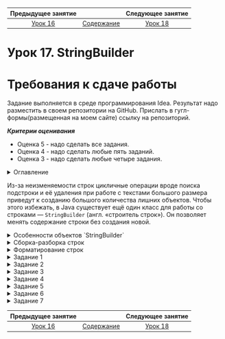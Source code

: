 Предыдущее занятие |         &nbsp;          | Следующее занятие
:----------------:|:-----------------------:|:----------------:
[Урок 16](LESSON16.MD) | [Содержание](README.MD) | [Урок 18](LESSON18.MD)

# Урок 17. StringBuilder

# Требования к сдаче работы

Задание выполняется в среде программирования Idea. Результат надо разместить в своем репозитории на GitHub.
Прислать в гугл-формы(размещенная на моем сайте) ссылку на репозиторий.

***Критерии оценивания***

* Оценка 5 - надо сделать все задания.
* Оценка 4 - надо сделать любые пять заданий.
* Оценка 3 - надо сделать любые четыре задания.

<details>
<summary>
Оглавление
</summary>

# Оглавление

1. [Особенности объектов `StringBuilder`](#особенности-объектов-stringbuilder)
   * [Методы StringBuilder](#методы-stringbuilder)
      * [Вставка в середину строки](#вставка-в-середину-строки)
      * [Замена подстроки или элемента](#замена-подстроки-или-элемента)
      * [Удаление по индексу](#удаление-по-индексу)
      * [Отзеркаливание текста](#отзеркаливание-текста)
      * [Обрезка строки](#обрезка-строки)
2. [Сборка-разборка строк](#сборка-разборка-строк)
   * [Разделение строки](#разделение-строки)
   * [regex](#regex)
   * [Из массива в строку](#из-массива-в-строку)
   * [Аргумент произвольной длины varargs](#аргумент-произвольной-длины-varargs)
3. [Форматирование строк](#форматирование-строк)
   * [Как происходит форматирование](#как-происходит-форматирование)
   * [Символы преобразования](#символы-преобразования)
   * [Дополнительные параметры символов преобразования](#дополнительные-параметры-символов-преобразования)
   * [Переносы и пустоты](#переносы-и-пустоты) 
4. [Задание 1](#задание-1)
5. [Задание 2](#задание-2)
6. [Задание 3](#задание-3)
7. [Задание 4](#задание-4)
8. [Задание 5](#задание-5)
9. [Задание 6](#задание-6)
10. [Задание 7](#задание-7)
   
</details>

Из-за неизменяемости строк цикличные операции вроде поиска подстроки и её удаления при работе с 
текстами большого размера приведут к созданию большого количества лишних объектов. 
Чтобы этого избежать, в Java существует ещё один класс для работы со строками — `StringBuilder` 
(англ. «строитель строк»).
Он позволяет менять содержание строки без создания новой.

<details>
<summary>Особенности объектов `StringBuilder`</summary>

# Особенности объектов `StringBuilder`

В отличие от `String`, класс `StringBuilder` представляет строку в виде изменяемого набора символов. 
`StringBuilder` — обычный класс, поэтому его объекты создаются через ключевое слово `new`.
Для создания объектов у `StringBuilder` есть разные конструкторы. Но в основном используются два 
из них: конструктор без аргументов или конструктор с одним аргументом-строкой.
С помощью второго можно сразу задать начальное состояние строки.

```java
public class Practicum {
    public static void main(String[] args) {
        StringBuilder example = new StringBuilder("Hello, world!");
        System.out.println(example); // создали строку с начальным значением "Hello, world!"
    }
}
```
```
Результат

Hello, world!
```

Начальное значение может быть любым — измените строку `"Hello, world!"` 
в конструкторе на какую-то другую и перезапустите код.

Если начальное значение строки не задано, то будет создан пустой объект `StringBuilder`.
Для вставки в него элементов предусмотрено множество методов, например `append(String str)`.
Он добавляет подстроку в конец.

```java
public class Practicum {
    public static void main(String[] args) {
        StringBuilder builder = new StringBuilder(); // строка без начального значения
        builder.append("Hello, "); // добавляем подстроку в конец StringBuilder
        builder.append("world!"); // и ещё одну
        System.out.println(builder);
    }
}
```

```
Результат

Hello, world!
```

Внутренняя реализация `StringBuilder` отдалённо похожа на реализацию списка `ArrayList<T>`. 
При создании экземпляра `StringBuilder` выделяется внутренний буфер определённой вместимости,
где и будут храниться элементы. Этот буфер может увеличиваться в размере по необходимости. Кроме того,
вместимость можно задать сразу при создании `StringBuilder` при помощи конструктора, принимающего `int`.

```java
// создаём объект StringBuilder с начальной вместимостью в 100 элементов
StringBuilder sb = new StringBuilder(100); 
```

Объекты `StringBuilder` редко используются как независимые сущности. 
Их основная задача — помочь в создании строки. 
После работы с ними их всегда можно привести к неизменяемой строке `String` с помощью метода `toString()`.

```java
 public class Practicum {
     public static void main(String[] args) {
         StringBuilder builder = new StringBuilder(); // создали объект - изменяемую строку
         builder.append("Hello, ");
         builder.append("world!");

         String asString = builder.toString(); // сделали изменяемую строку неизменяемой
         System.out.println(asString); // выведет "Hello, world!"
     }
}
```

```
Результат

Hello, world!
```

Метод `toString` преобразует
содержимое внутреннего буфера `StringBuilder` в строку и возвращает её в качестве результата.

## Методы StringBuilder

Помимо append() класс StringBuilder предоставляет и ряд других методов. 
Мы разберём здесь только наиболее используемые. Как и в случае с другими классами 
стандартной библиотеки, полный список можно посмотреть в [документации](https://docs.oracle.com/en/java/javase/21/docs/api/java.base/java/lang/StringBuilder.html).

Часть методов `StringBuilder` идентична по функциональности и названию методам `String`.
Это методы `indexOf(String str)` и `lastIndexOf(String str)`, 
которые возвращают индекс элемента, методы `substring(int beginIndex)` и 
`substring(int beginIndex, int endIndex)`,
которые нужны для получения подстроки или символа (оба метода возвращают объект класса `String`).

### Вставка в середину строки.
Метод `insert(int index, String str)` позволяет добавить подстроку или символ в середину `StringBuilder`. 

Для этого нужно передать в метод индекс символа, с которого должна быть вставка:

```java
public class Practicum {
    public static void main(String[] args) {
        StringBuilder example = new StringBuilder("Helo!");
        example.insert(4, "l"); // добавили "l" на 3-ю позицию перед "o"
        System.out.println(example.toString()); // выведет строку "Hello!"
    }
}
```
```
Результат

Helol!
```
Вставка всегда сдвигает символы вправо.

### Замена подстроки или элемента.

Замена внутри строк `StringBuilder` происходит при помощи метода
`replace(int indexFromInclusive, int indexToExclusive, String replacement)`. 
Важно запомнить, что первый индекс при замене берётся включительно, а второй — нет.

```java
public class Practicum {
   public static void main(String[] args) {
      StringBuilder builder = new StringBuilder("Hillo, world!");
      builder.replace(1,2, "e");
      builder.replace(7,13, "java!");

      System.out.println(builder.toString());// выведет строку "Hello, java!"
   }
}
```
```
Результат

Hello, java!
```

### Удаление по индексу.

Для удаления одного или нескольких элементов понадобятся методы `deleteCharAt(int index)` 
и `delete(int startIndexInclusive, int endIndexExclusive)`. 
При удалении по двум индексам первый индекс берётся включительно,
а второй нет (аналогично методу замены `replace(int, int, String)`).

```java
public class Practicum {
   public static void main(String[] args) {
      StringBuilder builder = new StringBuilder("Hhellllllo!");
      builder.deleteCharAt(1); // удалит элемент 'h'
      builder.delete(2, 6);    // удалит все лишние символы 'l'
      System.out.println(builder.toString()); // выведет строку "Hello!"
   }
}
```
```
Результат

Hello!
```

### Отзеркаливание текста.

Перевернуть строку позволяет метод `reverse()`.

```java
public class Practicum {
   public static void main(String[] args) {
      StringBuilder builder = new StringBuilder("!dlrow ,olleH");
      builder.reverse();
      System.out.println(builder.toString()); // выведет "Hello, world!"
   }
}
```
```
Результат

Hello, world!
```


### Обрезка строки.

Метод `setLength(int newLength)` позволяет оставить только заданное количество символов.
Для этого нужно передать в него нужную длину строки.

```java
public class Practicum {
   public static void main(String[] args) {
      StringBuilder builder = new StringBuilder("hellodghkwennalmc/ skm");
      builder.setLength(5); // останется только пять символов
      System.out.println(builder.toString()); // выведет строку "hello"
   }
}
```
```
Результат

hello
```

> Теперь вы знаете, что строки создаются не только через `String`, 
> но и через `StringBuilder`. Основная особенность этого класса — изменяемость. 
> Вы можете эффективно добавлять и удалять элементы в `StringBuilder` по мере необходимости,
> и только в конце превратить его в неизменяемый объект типа `String`.
> Это позволяет уменьшить количество промежуточных объектов-строк, что особенно полезно,
> когда вы не можете узнать заранее, как должна выглядеть финальная строка.

</details>

<details>

<summary>Сборка-разборка строк</summary>

# Сборка-разборка строк

Строки — это не всегда связный текст. 
Они могут представлять собой какой-то набор данных. 
Например, строка `"красный, жёлтый, зелёный"` обозначает цвета,
из которых состоит светофор.
В ходе работы над кодом может понадобиться преобразовать такую составную строку 
в массив элементов или, наоборот, создать на основе массива типа `String` единую строку. 
О том, как «разбирать» и «собирать» строки, и пойдёт речь в этом уроке.

## Разделение строки

Изучите код ниже. Программа принимает строку `excellent` из имён и фамилий студентов,
которые справились с экзаменом на «отлично», и с помощью цикла и методов String печатает их список.

```java
public class Practicum {
    public static void main(String[] args) {
        String excellent = "Марина Голубева,Анна Иванова,Василий Рябов,Екатерина Белых,Иван Засонин,";

        int lastNameStart = 0;
        for (int i = 0; i < excellent.length(); i++) {
            if (excellent.charAt(i) == ',') {
                System.out.println(excellent.substring(lastNameStart, i) + " — отлично");
                lastNameStart = i + 1;
            }
        }
    }
}
```

```
Результат

Марина Голубева — отлично

Анна Иванова — отлично

Василий Рябов — отлично

Екатерина Белых — отлично

Иван Засонин — отлично
```

Имена и фамилии перечислены через запятую `','` — разделитель.
По сути, программа работает со строкой, в которой скомпонованы несколько элементов 
— отдельных студентов. Обходить их было бы гораздо удобнее не в поиске разделителя-запятой,
как сейчас, а если бы все они были заранее отделены друг от друга.
В этом может помочь метод `split(String regex)` (от англ. _split_ — «расщеплять, раскалывать»).

Метод `split(String regex)` превращает строку в массив строк `String[]`. 
Элементы в строке разделяются по разделителю `regex`, который передаётся в метод.

```java
public class Practicum {
    public static void main(String[] args) {
        String excellent = "Марина Голубева,Анна Иванова,Василий Рябов,Екатерина Белых,Иван Засонин";

        String[] split = excellent.split(",");

        for (String student: split) {
            System.out.println(student + " — отлично");
        }
    }
}
```
```
Результат

Марина Голубева — отлично

Анна Иванова — отлично

Василий Рябов — отлично

Екатерина Белых — отлично

Иван Засонин — отлично
```

Результат такого кода полностью совпадает с предыдущим, но программа стала проще и понятнее.

Всё, что находится до первой запятой, получило индекс `[0]`, всё, что между первой 
и второй запятыми, — индекс `[1]` и так далее. Символы после последней запятой 
стали последним элементом массива.

![img_8.png](img_8.png)

## regex

Метод `split(String regex)` принимает в качестве аргумента не просто символ,
а **регулярное выражение** (`regex` — сокращение от англ. **regular expression**).
Регулярные выражения — это особые строки из обычных и специальных символов,
которые используются для поиска.

Ряд символов нельзя использовать напрямую как разделители.
Это символы точки `<.>`, знака вопроса `<?>`, скобок `<(>`,  `<)>`, `<[>`, `<{>`, 
доллара `<$>`, звёздочки `<*>`, плюса `<+>` и некоторые другие: `<|>`, `<^>`, `<\>`. 
Если элементы в строке разделены одним из таких символов, то при передаче в метод
необходимо добавить два обратных слеша `<\\>`.


```java
public class Practicum {
    public static void main(String[] args) {
        String students = "Примечание 1.1*Примечание 1.2*Примечание 1.3";

        String[] split = students.split("\\*");

        System.out.println(split[0].equals("Примечание 1.1"));
        System.out.println(split[1].equals("Примечание 1.2"));
        System.out.println(split[2].equals("Примечание 1.3"));
    }
}

```

Если убрать слеши — программа выдаст ошибку-исключение.

## Из массива в строку

Также может возникнуть необходимость провести операцию, 
обратную `split(String regex)` — «сборку» строки. 
Это бывает полезным, если требуется упаковать в строку массив.
Для этого в классе `String` есть статический метод `join(String delimeter, String... strs)`
(от англ. **join** — «соединять, объединять»).

Например, соберём в строку массив домашних питомцев `arrayOfPets`.
Для этого просто передадим разделитель-запятую и массив в метод в качестве аргументов.

```java
public class Practicum {
    public static void main(String[] args) {
        String[] arrayOfPets = new String[]{
                "Кот Батончик",
                "Хомяк Рафаэлка",
                "Попугай Картошка"
        };

        String pets = String.join(", ", arrayOfPets);

        System.out.println("Мои питомцы: " + pets);
    }
}
```
```
Результат

Мои питомцы: Кот Батончик, Хомяк Рафаэлка, Попугай Картошка
```

## Аргумент произвольной длины varargs


Обратите внимание на запись второго аргумента в методе `join()` — `String... strs`. 
Такая запись, тип данных плюс многоточие, называется **variable arguments**
(англ. «_произвольное/вариативное количество аргументов_»), или **varargs**. 
Аргумент типа **varargs** часто встречается в методах стандартной библиотеки и означает,
что метод может принять любое количество аргументов или массив, как в примере выше.
**varargs** в методе может быть только один и всегда будет на последнем месте после всех остальных аргументов.  

Поэтому специально создавать массив для метода `join()` необязательно, 
можно просто передать нужное количество аргументов.

```java

public class Practicum {
    public static void main(String[] args) {
        String pet1 = "Кот Батончик";
        String pet2 = "Хомяк Рафаэлка";
        String pet3 = "Попугай Картошка";

        String allPets = String.join(", ", pet1, pet2, pet3);

        System.out.println("Мои питомцы: " + allPets);
    }
}
```

```

Результат

Мои питомцы: Кот Батончик, Хомяк Рафаэлка, Попугай Картошка
```
</details>


<details>

<summary>Форматирование строк</summary>

# Форматирование строк

**Форматирование строк** — это операция, в результате которой строки можно привести к определённому виду.
В стандартной библиотеке предусмотрен достаточно обширный набор инструментов для этого.

## Как происходит форматирование

Для форматирования строк используется статический метод `String.format(String format, Object... args)`. 
В него передаётся два аргумента. Первый — образец для форматирования `String format,` это строка, 
в которой, как правило, используются **символы преобразования** (англ. _conversion character_),
хотя их может и не быть. Далее идёт **varargs** `Object... args` — подразумевается,
что он должен содержать столько аргументов, сколько в `String format` символов преобразования.

Одна из основных причин, почему удобнее пользоваться форматированием, — это более понятная запись.
Допустим, есть строка `trafficLight`.

```java
String[] colors = new String[]{"красный", "жёлтый", "зелёный"};
String trafficLight = "Цвета светофора: " + colors[0] + ", " + colors[1] + " и " + colors[2] + ".";

```

Теперь запишем эту строку через форматирование. В качестве символа преобразования используем %s.

```java
String[] colors = new String[]{"красный", "жёлтый", "зелёный"};
String trafficLight = String.format("Цвета светофора: %s, %s и %s.", colors[0], colors[1], colors[2]);
```

Результат в обоих случаях будет одинаковым. Однако при использовании форматирования сразу видно, 
как будут располагаться аргументы и какие между ними символы. 
В первом случае нужно ещё не забыть правильно расставить пробелы с запятыми.

Когда нужно одновременно отформатировать строку и сразу вывести результат,
удобнее воспользоваться методом `System.out.printf(String format, Object... args)`.

```java

public class Practicum {
    public static void main(String[] args) {
        String[] colors = new String[]{"красный", "жёлтый", "зелёный"};
        System.out.printf("Цвета светофора: %s, %s и %s.", colors[0], colors[1], colors[2]);
    }
}
```
```
Результат

Цвета светофора: красный, жёлтый и зелёный.
```

## Символы преобразования

Для разных типов данных нужны разные символы преобразования. 
Они состоят из знака процентов `%` и обязательного указания типа данных.
`%s` — для строк (_s_ — сокращение от **string**);
`%d` — для целых чисел (_d_ от **decimal**);
`%f` — для чисел с плавающей точкой (_f_ от **float**);
`%b` — для булевых значений (_b_ от **boolean**);
`%c` — для символов (_c_ от char и **c*haracter***).

Если понадобятся другие, менее распространённые, их можно найти в [документации](https://docs.oracle.com/en/java/javase/21/docs/api/java.base/java/util/Formatter.html#syntax).

Помимо подстановки значений с помощью форматирования,
можно проводить и другие манипуляции. Например, автоматически повышать регистр.
Чтобы вывести строку в верхнем регистре, вместо символа `%s` понадобится `%S`.

```java
public class Practicum {
    public static void main(String[] args) {
        String pizza = "Пицца, 1 шт., 310.50";
        System.out.printf("%S", pizza);
    }
}
```

```
Результат

ПИЦЦА, 1 ШТ., 310.50
```

Аналогичным образом можно выводить булевы значения прописными или строчными буквами.

```java
public class Practicum {
   public static void main(String[] args) {
      boolean theTruth = true;
      System.out.printf("%b", theTruth);
      System.out.println();
      System.out.printf("%B", theTruth);
   }
}
```

```
Результат

true

TRUE
```

Кроме того, с помощью форматирования можно приводить типы. 
Например, непустую строку можно привести к булеву типу.

```java
public class Practicum {
   public static void main(String[] args) {
      String str = "Hello, Java!";
      System.out.printf("%b", str); // получим true
   }
}
```

```
Результат

true
```
Автоприведение типов срабатывает не всегда. Например, не получится привести строку к целому числу.

## Дополнительные параметры символов преобразования

К символам преобразования можно добавить параметры. С их помощью можно регулировать:
* расположение строки по левому или правому краю;
* максимальное и минимальное количество символов для выводимой строки;
* количество символов после плавающей точки в дробных числах.

Разберём всё по порядку.

Задать нужное расположение можно с помощью унификации длины строки.
Для этого нужно добавить положительное число между знаком `%` и обозначением `s`. 
Это число обозначает минимальное число символов. В результате строка станет нужной длины —
недостающие символы заполнятся пробелами.

```java
public class Practicum {
    public static void main(String[] args) {
        String pizza = "Пицца, 1 шт., 310.50";
        String tea = "Чай, 1 шт., 113.30";
        int[] numbers = {1,2,3,4,5,6,7,8,9,10};
        System.out.print(numbers[0]);
        System.out.printf("%25s", pizza);
        System.out.println();
        System.out.print(numbers[1]);
        System.out.printf("%25s", tea);
    }
}
```

```
Результат

1     Пицца, 1 шт., 310.50

2       Чай, 1 шт., 113.30
```

Результат будет очень похож на выравнивание по правому краю в текстовых редакторах.
Важно, чтобы число-параметр было достаточно большим, — тогда форматирование будет заметно.
Попробуйте заменить 25 на маленькое число — например, на 5 — и посмотрите, что получится.

Чтобы выровнять текст по левой стороне, целое число после `%` нужно сделать **отрицательным**.

```java
public class Practicum {
    public static void main(String[] args) {
        String pizza = "Пицца, 1 шт., 310.50";
        String discount = "-10%";
        System.out.printf("%-35s", pizza);
        System.out.println(discount);
    }
}
```

```
Результат

Пицца, 1 шт., 310.50               -10%
```

Чтобы ограничить количество символов в строке, нужно задать её диапазон. 
Это происходит с помощью **параметра точности**. Точность задаётся между `%` и `s` 
в виде числа с плавающей точкой. Целая часть — минимальное количество символов, дробная — максимальное.

```java
public class Practicum {
    public static void main(String[] args) {
        String pizza = "Пицца, 1 шт., 310.50";
        System.out.printf("%1.12s", pizza); // Выведет не менее одного символа и не более 12
    }
}
```

```
Результат

Пицца, 1 шт.
```

Строка pizza оказалась обрезана, так как её часть не попадает в заданный диапазон.
Замените значение переменной pizza на "" и перезапустите код. 
Кажется, что ничего не выведено, но на самом деле получился один пробел, 
так как минимальная длина вывода в этом примере — один символ.

Аналогичным образом можно задать количество символов после точки в дробях. 
Первое число в записи преобразования всё так же будет обозначать минимальное 
количество выводимых символов, а вот второе уже количество символов после запятой. 
Округление при этом произойдёт по правилам математики.

```java
public class Practicum {
   public static void main(String[] args) {
      double price = 12345.6789;
      System.out.printf("%2.2f", price); // Выведет 12345.68
   }
}
```

```
Результат

12345.68
```

## Переносы и пустоты
Осталось только научиться добавлять переносы в форматируемую строку.
Для этого существует два способа. Или добавить форматный символ `%n`, 
или специальный символ `\n`. 
В обоих случаях будет выполнен перенос строки.
Отличие в том, что `%n` используется только в форматируемых строках,
в то время как `\n` работает и в обычных строках. По этой причине чаще используется именно `\n`.

```java

public class Practicum {
    public static void main(String[] args) {
        String pizza = "Пицца, 1 шт., 310.50";
        String tea = "Чай, 1 шт., 113.30";
        String cookies = "Печенье, 1 уп., 75.75";

        System.out.println(pizza + "\n" + tea + "\n" + cookies);
    }
}
```
```
Результат

Пицца, 1 шт., 310.50

Чай, 1 шт., 113.30

Печенье, 1 уп., 75.75
```

</details>


<details>

<summary>Задание 1</summary>

# Задание 1

Напишите конструктор приветствия с помощью `StringBuilder`. 
Сначала создайте экземпляр `StringBuilder`, а затем добавьте в него три подстроки.

```java
public class Practicum {
   public static void main(String[] args) {

      String start = "Привет! Меня зовут ";

      StringBuilder hello = new StringBuilder(); // создайте StringBuilder с началом start
        ... // добавьте подстроку "<ваше имя>"
        ... // добавьте подстроку ". Я из города "
        ... // добавьте подстроку "<ваш город>."

      

      String asString = start + hello.toString();
      System.out.println(asString);
   }
}
```

## Подсказка

Метод `.append("нужная подстрока")` добавляет всё, что в круглых скобках,
в конец строки-объекта `StringBuilder`.

## Ожидаемый результат

```
Результат

Привет! Меня зовут <ваше имя>. Я из города <ваш город>.
```


</details>

<details>

<summary>Задание 2</summary>

# Задание 2

Часто при реализации больших программ часть данных в них попадает в неподходящем, «сыром» виде. 
Такие данные нужно преобразовать, чтобы избежать ошибок в их дальнейшей обработке.
Напишите метод `String fixPoem(String[] poem)` для работы со стихотворениями.
Метод должен удалять пустые строки (или строки из пробельных символов)
и лишние пробелы с начала и конца. 
Стихотворение доступно по вызову метода `readPoem()` в виде списка строк.

К примеру, если на входе у нас такой набор строк:
```
" Я помню чудное мгновенье:",
"   Передо мной явилась ты,   ",
"",
"   ",
" Как мимолётное виденье,",
" ",
"Как гений чистой красоты.",
""
```

То после обработки он должен выглядеть так:

```
"Я помню чудное мгновенье:",
"Передо мной явилась ты,",
"Как мимолётное виденье,",
"Как гений чистой красоты." 

```

`PoemFixer.java`

```java
public class PoemFixer {

   public String[] readPoem() {
      return new String[]{
              "   Это кто там ложку «ложит»?",
              "",
              "   ",
              "Знай, такого быть не может!",
              "  Ложку мы на стол кладём,  ",
              "",
              "А тебя – к обеду ждём."
      };
   }

   public String fixPoem(String[] poem) {
      // код метода 
   }

   public static void main(String[] args) {
      PoemFixer poemFixer = new PoemFixer();
      String[] poem = poemFixer.readPoem();
      String poemAsString = poemFixer.fixPoem(poem);
      System.out.println(poemAsString);
   }
}
```

## Подсказка

* Сначала нужно создать пустой объект `new StringBuilder()`. 
В него будем записывать «очищенный» текст стихотворения.

* Второй шаг — построить цикл по всем строкам аргумента, переданного в метод `fixPoem()`.
Сделать это можно, например, циклом `forEach: for (String line: poem) {}`.

* На каждом шаге цикла нужно добавлять строку в объект `StringBuilder`, но только если она 
не пустая и не состоит только из пробелов — методы `isEmpty()` и `isBlank()` помогут это проверить.

* При добавлении требуется также удалить лишние пробельные символы — здесь поможет `append()` и `trim()`.
Их можно объединить `sb.append(line.trim())`.


</details>


<details>

<summary>Задание 3</summary>

# Задание 3

В уроке мы не раз сделали акцент на том, что `StringBuilder` позволяет не создавать лишние строки.
Проверьте это! Оптимизируйте программу по подсчету количества вхождений строки в текст из 
предыдущего урока, чтобы она не создавала лишний «мусор». 
Подсказка: вместо `contains()` в `StringBuilder` необходимо пользоваться методом `indexOf`, 
а вместо получения подстроки можно просто удалять лишние элементы.

`FindRepeats.java`

```java
public class FindRepeats {
   int numberOfRepeats(String text, String substring) {
      int count = 0;
      // код метода
      return count;
   }
}
```

## Подсказка

* Создайте объект `StringBuilder` через конструктор, принимающий аргумент `text`.
* После этого замените методы по обработке строки. 
Вместо `text.contains(substring)` нужно искать индекс `substring` в `StringBuilder`. 
Если он не `-1`, значит, мы нашли совпадение.
* Если совпадение найдено, нужно отрезать все символы от начала
`StringBuilder` до конца найденной строки. 
Для этого используйте функцию `sb.delete(0, ..,)`. 
Второй аргумент должен быть индексом следующего за повторением элемента.

</details>


<details>

<summary>Задание 4</summary>

# Задание 4


Палиндром — это число, сочетание букв или текст, которые читаются одинаково как слева направо, 
так и справа налево. Например, слово «комок» или фраза «А роза упала на лапу Азора».
Хотите узнать, зачем вам это знать? Вопрос про палиндром — один из самых частых на собеседованиях. 
А ещё на палиндром любят давать задачки. Мы тоже подготовили сразу две. Вот первая.

Напишите метод `boolean isPalindromeWord(String str)`. Он должен возвращать
true, если аргумент — палиндром, иначе false. Исходите из того, что 
строка-аргумент это одно слово, которое не содержит пробелов. К примеру, «казак».

`Palindrome.java`

```java
public class Palindrome {

   public boolean isPalindromeWord(String str) {
      // ваш код
   }
}
```

## Подсказка

* Создайте `StringBuilder` с исходной строкой, переверните его через `reverse()`, 
а затем сравните полученный результат с помощью `equals()` с изначальной строкой.

</details>


<details>

<summary>Задание 5</summary>

# Задание 5


Настройте программу по учёту школьных оценок.
На вход подаётся строка, один элемент которой имеет вид <имя, фамилия, предмет, оценка>. 
Между собой элементы разделяются с помощью символа `";"`.

К примеру:
`"вероника,чехова,ФИЗИКА,5;анна,строкова,МАТЕМАТИКА,4;иван,петров,ГЕОМЕТРИЯ,5"`

Нужно вывести на экран отдельные строки вида `"Имя Фамилия предмет — Оценка"`. 
При этом нужно учесть, что

* Имя и фамилия должны начинаться с большой буквы — здесь вам поможет метод `String capitalize(String str)`, 
который вы написали ранее.

* Название предмета должно состоять из строчных букв.
* Оценка должна быть преобразована в текст. 
Соответствующий метод `String gradeToString(String grade)` уже реализован в прекоде.
* Оценка должна быть отделена от предмета длинным тире `'—'`. 
Скопируйте символ в код и не забудьте добавить по пробелу с каждой стороны.


Выходные данные должны получиться такими:
`Вероника Чехова физика — Безупречно`
`Анна Строкова математика — Потрясающе`
`Иван Петров геометрия — Безупречно`

`Grades.java`

```java
public class Grades {

   private String capitalize(String str) {
      return str.substring(0,1).toUpperCase() + str.substring(1);
   }

   private String gradeToString(String grade) {
      switch (grade) {
         case "5": {
            return "Безупречно";
         }
         case "4": {
            return "Потрясающе";
         }
         case "3": {
            return "Восхитительно";
         }
         case "2": {
            return "Прекрасно";
         }
         default:
            return "Очаровательно";
      }
   }

   // grades - строка вида "имя,фамилия,предмет,оценка;имя,фамилия,предмет,оценка;"
   public void gradeBeautifier(String grades) {
       ... // реализуйте метод здесь
      String[] data = grades.split(";");

      for (String item : data) {
         String[] info = item.split(",");
         String name = capitalize(info[0]);
         String surname = capitalize(info[1]);
         String subject = info[2].toLowerCase();
         String grade = gradeToString(info[3]);
         System.out.println(String.join(" ", name, surname, subject, "-", grade));

      }
   }


}
```

## Подсказка

* Сначала разделите всю строку по первому разделителю `';'`. 
Затем пройдитесь циклом по всем найденным значениям и
каждую запись разделите ещё раз уже по символу `','`. 
* Запись об одном школьнике содержит данные по известным индексам. 
К примеру, по нулевому индексу идёт имя, а по третьему оценка. Соберите все части в строку,
применяя к ним `capitalize()`, `toLowerCase()` и `gradeToString()`.
* Собирать вместе строку можно либо через конкатенацию, либо через `StringBuilder`.
Не забудьте добавить пробелы между частями вывода, а также до и после длинного тире `—`.

</details>

<details>

<summary>Задание 6</summary>

# Задание 6


Программа по учёту оценок сломалась, но в нашей части системы сохранились 
бэкапы! Проведите преобразование, обратное тому,
которое было в предыдущем задании. На вход теперь подаётся массив строк:

`Вероника Чехова физика — Безупречно`
`Анна Строкова математика — Потрясающе`
`Иван Петров геометрия — Безупречно`

Требуется превратить их в одну запись вида
`"имя,фамилия,предмет,оценка;имя,фамилия,предмет,оценка"`. 
Метод для перевода оценки в строку-число уже реализован.

Выходные данные должны получиться такими:


`GradesReversed.java`

```java
import java.util.ArrayList;
import java.util.List;
public class GradesReversed {

   private String gradeStringToInt(String grade) {
      switch (grade) {
         case "Безупречно": {
            return "5";
         }
         case "Потрясающе": {
            return "4";
         }
         case "Восхитительно": {
            return "3";
         }
         case "Прекрасно": {
            return "2";
         }
         default:
            return "1";
      }
   }

   public String serializeGrades(String[] grades) {
       ... // реализуйте метод здесь
     
   }

}
```

## Подсказка

* Чтобы перебрать исходный массив, его сначала придётся разбить 
на отдельные элементы по пробельному символу `split(" ")`. 
Затем их нужно объединить в строки, все элементы которых должны быть
через запятую — `join(",", ..., ..., ..., ...)`. 
* При разбитии массива по пробелу следует учитывать, что перед записью оценки
идут пробел, тире, пробел `' — '`. То есть важные для вас элементы находятся 
в позициях 0, 1, 2 и 4. Элемент 3 вам не нужен. 
* Полученные строки нужно объединить между собой, использую точку с запятой — `join(";", list)`. 
* Для преобразования элементов массива используйте метод `toLowerCase()` и `gradeStringToInt()`.

</details>

<details>

<summary>Задание 7</summary>

# Задание 7

Допишите программу для вывода на экран информации из чека.

На вход подаётся массив строк вида `{"Пицца, 1 шт., 310.50", "Чай, 2 шт., 113.30", "Печенье, 1 уп., 75.75"}`.
Наименование товара состоит не более чем из восьми символов, 
количество не более чем из пяти, а цена не более чем из шести символов.

В результате исполнения метода на экран должен напечататься чек. 
Все его элементы должны быть выровнены по левому краю. Между ними должно 
быть минимум два пробела. Ограничений на максимальный вывод нет, 
равно как и ограничений на количество пробелов между наименованием / количеством / ценой.

Пример обработанных данных (оба варианты корректны):
```
Пицца    1 шт.  310.50
Чай      2 шт.  113.30
Печенье  1 уп.  75.75 
```

```
Пицца       1 шт.     310.50
Чай         2 шт.     113.30
Печенье     1 уп.     75.75 
```


`CheckPrinter.java`

```java
public class CheckPrinter {
   public static void printCheck(String[] items) {
      ...// ваш код
   }

   public static void main(String[] args) {
      Scanner scanner = new Scanner(System.in);
      System.out.println("Введите количество записей:");
      int n = Integer.parseInt(scanner.nextLine());
      String[] values = new String[n];
      for (int i=0; i<n; ++i)
         values[i] = scanner.nextLine();
      printCheck(values);
   }
}
```

## Подсказка

* Исходную строку для начала нужно разбить на элементы при помощи `.split(", ")`. 
* Ограничения на количество символов в наименовании товара, количестве и цене даны не просто так — 
их можно использовать для выравнивания строки через форматирование.
Например, для ограничения в восемь символов можно использовать формат `%-10s`. 
Это включит и строку наименования товара, и пару пробелов для красивого вывода.

</details>



Предыдущее занятие |         &nbsp;          | Следующее занятие
:----------------:|:-----------------------:|:----------------:
[Урок 16](LESSON16.MD) | [Содержание](README.MD) | [Урок 18](LESSON18.MD)